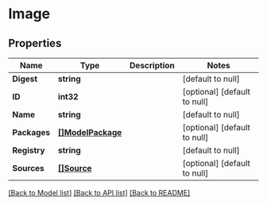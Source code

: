 # Image

## Properties
Name | Type | Description | Notes
------------ | ------------- | ------------- | -------------
**Digest** | **string** |  | [default to null]
**ID** | **int32** |  | [optional] [default to null]
**Name** | **string** |  | [default to null]
**Packages** | [**[]ModelPackage**](Package.md) |  | [optional] [default to null]
**Registry** | **string** |  | [default to null]
**Sources** | [**[]Source**](Source.md) |  | [optional] [default to null]

[[Back to Model list]](../README.md#documentation-for-models) [[Back to API list]](../README.md#documentation-for-api-endpoints) [[Back to README]](../README.md)


